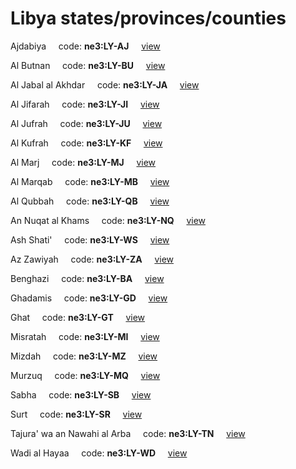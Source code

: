 # Libya states/provinces/counties
Ajdabiya&nbsp;&nbsp;&nbsp;&nbsp;&nbsp;code: **ne3:LY-AJ**&nbsp;&nbsp;&nbsp;&nbsp;&nbsp;[view](../../export/geojson/medium/ne3/ly/aj.geojson)&nbsp;&nbsp;&nbsp;&nbsp;&nbsp;


Al Butnan&nbsp;&nbsp;&nbsp;&nbsp;&nbsp;code: **ne3:LY-BU**&nbsp;&nbsp;&nbsp;&nbsp;&nbsp;[view](../../export/geojson/medium/ne3/ly/bu.geojson)&nbsp;&nbsp;&nbsp;&nbsp;&nbsp;


Al Jabal al Akhdar&nbsp;&nbsp;&nbsp;&nbsp;&nbsp;code: **ne3:LY-JA**&nbsp;&nbsp;&nbsp;&nbsp;&nbsp;[view](../../export/geojson/medium/ne3/ly/ja.geojson)&nbsp;&nbsp;&nbsp;&nbsp;&nbsp;


Al Jifarah&nbsp;&nbsp;&nbsp;&nbsp;&nbsp;code: **ne3:LY-JI**&nbsp;&nbsp;&nbsp;&nbsp;&nbsp;[view](../../export/geojson/medium/ne3/ly/ji.geojson)&nbsp;&nbsp;&nbsp;&nbsp;&nbsp;


Al Jufrah&nbsp;&nbsp;&nbsp;&nbsp;&nbsp;code: **ne3:LY-JU**&nbsp;&nbsp;&nbsp;&nbsp;&nbsp;[view](../../export/geojson/medium/ne3/ly/ju.geojson)&nbsp;&nbsp;&nbsp;&nbsp;&nbsp;


Al Kufrah&nbsp;&nbsp;&nbsp;&nbsp;&nbsp;code: **ne3:LY-KF**&nbsp;&nbsp;&nbsp;&nbsp;&nbsp;[view](../../export/geojson/medium/ne3/ly/kf.geojson)&nbsp;&nbsp;&nbsp;&nbsp;&nbsp;


Al Marj&nbsp;&nbsp;&nbsp;&nbsp;&nbsp;code: **ne3:LY-MJ**&nbsp;&nbsp;&nbsp;&nbsp;&nbsp;[view](../../export/geojson/medium/ne3/ly/mj.geojson)&nbsp;&nbsp;&nbsp;&nbsp;&nbsp;


Al Marqab&nbsp;&nbsp;&nbsp;&nbsp;&nbsp;code: **ne3:LY-MB**&nbsp;&nbsp;&nbsp;&nbsp;&nbsp;[view](../../export/geojson/medium/ne3/ly/mb.geojson)&nbsp;&nbsp;&nbsp;&nbsp;&nbsp;


Al Qubbah&nbsp;&nbsp;&nbsp;&nbsp;&nbsp;code: **ne3:LY-QB**&nbsp;&nbsp;&nbsp;&nbsp;&nbsp;[view](../../export/geojson/medium/ne3/ly/qb.geojson)&nbsp;&nbsp;&nbsp;&nbsp;&nbsp;


An Nuqat al Khams&nbsp;&nbsp;&nbsp;&nbsp;&nbsp;code: **ne3:LY-NQ**&nbsp;&nbsp;&nbsp;&nbsp;&nbsp;[view](../../export/geojson/medium/ne3/ly/nq.geojson)&nbsp;&nbsp;&nbsp;&nbsp;&nbsp;


Ash Shati'&nbsp;&nbsp;&nbsp;&nbsp;&nbsp;code: **ne3:LY-WS**&nbsp;&nbsp;&nbsp;&nbsp;&nbsp;[view](../../export/geojson/medium/ne3/ly/ws.geojson)&nbsp;&nbsp;&nbsp;&nbsp;&nbsp;


Az Zawiyah&nbsp;&nbsp;&nbsp;&nbsp;&nbsp;code: **ne3:LY-ZA**&nbsp;&nbsp;&nbsp;&nbsp;&nbsp;[view](../../export/geojson/medium/ne3/ly/za.geojson)&nbsp;&nbsp;&nbsp;&nbsp;&nbsp;


Benghazi&nbsp;&nbsp;&nbsp;&nbsp;&nbsp;code: **ne3:LY-BA**&nbsp;&nbsp;&nbsp;&nbsp;&nbsp;[view](../../export/geojson/medium/ne3/ly/ba.geojson)&nbsp;&nbsp;&nbsp;&nbsp;&nbsp;


Ghadamis&nbsp;&nbsp;&nbsp;&nbsp;&nbsp;code: **ne3:LY-GD**&nbsp;&nbsp;&nbsp;&nbsp;&nbsp;[view](../../export/geojson/medium/ne3/ly/gd.geojson)&nbsp;&nbsp;&nbsp;&nbsp;&nbsp;


Ghat&nbsp;&nbsp;&nbsp;&nbsp;&nbsp;code: **ne3:LY-GT**&nbsp;&nbsp;&nbsp;&nbsp;&nbsp;[view](../../export/geojson/medium/ne3/ly/gt.geojson)&nbsp;&nbsp;&nbsp;&nbsp;&nbsp;


Misratah&nbsp;&nbsp;&nbsp;&nbsp;&nbsp;code: **ne3:LY-MI**&nbsp;&nbsp;&nbsp;&nbsp;&nbsp;[view](../../export/geojson/medium/ne3/ly/mi.geojson)&nbsp;&nbsp;&nbsp;&nbsp;&nbsp;


Mizdah&nbsp;&nbsp;&nbsp;&nbsp;&nbsp;code: **ne3:LY-MZ**&nbsp;&nbsp;&nbsp;&nbsp;&nbsp;[view](../../export/geojson/medium/ne3/ly/mz.geojson)&nbsp;&nbsp;&nbsp;&nbsp;&nbsp;


Murzuq&nbsp;&nbsp;&nbsp;&nbsp;&nbsp;code: **ne3:LY-MQ**&nbsp;&nbsp;&nbsp;&nbsp;&nbsp;[view](../../export/geojson/medium/ne3/ly/mq.geojson)&nbsp;&nbsp;&nbsp;&nbsp;&nbsp;


Sabha&nbsp;&nbsp;&nbsp;&nbsp;&nbsp;code: **ne3:LY-SB**&nbsp;&nbsp;&nbsp;&nbsp;&nbsp;[view](../../export/geojson/medium/ne3/ly/sb.geojson)&nbsp;&nbsp;&nbsp;&nbsp;&nbsp;


Surt&nbsp;&nbsp;&nbsp;&nbsp;&nbsp;code: **ne3:LY-SR**&nbsp;&nbsp;&nbsp;&nbsp;&nbsp;[view](../../export/geojson/medium/ne3/ly/sr.geojson)&nbsp;&nbsp;&nbsp;&nbsp;&nbsp;


Tajura' wa an Nawahi al Arba&nbsp;&nbsp;&nbsp;&nbsp;&nbsp;code: **ne3:LY-TN**&nbsp;&nbsp;&nbsp;&nbsp;&nbsp;[view](../../export/geojson/medium/ne3/ly/tn.geojson)&nbsp;&nbsp;&nbsp;&nbsp;&nbsp;


Wadi al Hayaa&nbsp;&nbsp;&nbsp;&nbsp;&nbsp;code: **ne3:LY-WD**&nbsp;&nbsp;&nbsp;&nbsp;&nbsp;[view](../../export/geojson/medium/ne3/ly/wd.geojson)&nbsp;&nbsp;&nbsp;&nbsp;&nbsp;

